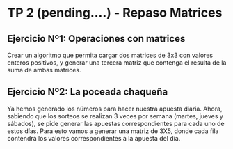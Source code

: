 # TP 2 (pending....) - Repaso Matrices

## Ejercicio Nº1: Operaciones con matrices

Crear un algoritmo que permita cargar dos matrices de 3x3 con valores enteros positivos, y generar una tercera
matriz que contenga el resulta de la suma de ambas matrices.

## Ejercicio Nº2: La poceada chaqueña

Ya hemos generado los números para hacer nuestra apuesta diaria. Ahora, sabiendo que los sorteos se realizan
3 veces por semana (martes, jueves y sábados), se pide generar las apuestas correspondientes para cada uno
de estos días.
Para esto vamos a generar una matriz de 3X5, donde cada fila contendrá los valores correspondientes a la
apuesta del día.
